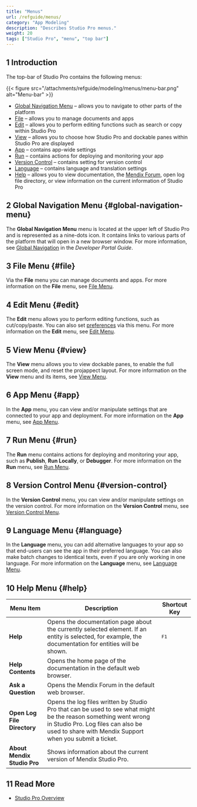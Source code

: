 ```yaml
---
title: "Menus"
url: /refguide/menus/
category: "App Modeling"
description: "Describes Studio Pro menus."
weight: 20
tags: ["Studio Pro", "menu", "top bar"]
---
```


## 1 Introduction

The top-bar of Studio Pro contains the following menus:

{{< figure src="/attachments/refguide/modeling/menus/menu-bar.png" alt="Menu-bar" >}}

* [Global Navigation Menu](#global-navigation-menu) – allows you to navigate to other parts of the platform
* [File](#file) – allows you to manage documents and apps
* [Edit](#edit) – allows you to perform editing functions such as search or copy within Studio Pro
* [View](#view) – allows you to choose how Studio Pro and dockable panes within Studio Pro are displayed
* [App](#app) – contains app-wide settings
* [Run](#run) – contains actions for deploying and monitoring your app 
* [Version Control](#version-control) – contains setting for version control
* [Language](#language) – contains language and translation settings
* [Help](#help)  – allows you to view documentation, the [Mendix Forum](https://forum.mendixcloud.com/p/questions), open log file directory, or view information on  the current information of Studio Pro

## 2 Global Navigation Menu {#global-navigation-menu}

The **Global Navigation Menu** menu is located at the upper left of Studio Pro and is represented as a nine-dots icon. It contains links to various parts of the platform that will open in a new browser window. For more information, see [Global Navigation](/developerportal/global-navigation/) in the *Developer Portal Guide*.

## 3 File Menu {#file}

Via the **File** menu you can manage documents and apps. For more information on the **File** menu, see [File Menu](/refguide/file-menu/).

## 4 Edit Menu {#edit}

The **Edit** menu allows you to perform editing functions, such as cut/copy/paste. You can also set [preferences](/refguide/preferences-dialog/) via this menu. For more information on the **Edit** menu, see [Edit Menu](/refguide/edit-menu/).

## 5 View Menu {#view}

The **View** menu allows you to view dockable panes, to enable the full screen mode, and reset the projappect layout. For more information on the **View** menu and its items, see [View Menu](/refguide/view-menu/).

## 6 App Menu {#app}

In the **App** menu, you can view and/or manipulate settings that are connected to your app and deployment. For more information on the **App** menu, see [App Menu](/refguide/app-menu/).

## 7 Run Menu {#run}

The **Run** menu contains actions for deploying and monitoring your app, such as **Publish**, **Run Locally**, or **Debugger**. For more information on the **Run** menu, see [Run Menu](/refguide/run-menu/). 

## 8 Version Control Menu {#version-control}

In the **Version Control** menu, you can view and/or manipulate settings on the version control. For more information on the **Version Control** menu, see [Version Control Menu](/refguide/version-control-menu/).

## 9 Language Menu {#language}

In the **Language** menu, you can add alternative languages to your app so that end-users can see the app in their preferred language. You can also make batch changes to identical texts, even if you are only working in one language. For more information on the **Language** menu, see [Language Menu](/refguide/translatable-texts/).

## 10 Help Menu {#help}

| Menu Item | Description | Shortcut Key |
| --- | --- | --- |
| **Help** | Opens the documentation page about the currently selected element. If an entity is selected, for example, the documentation for entities will be shown. | <kbd>F1</kbd> |
| **Help Contents** | Opens the home page of the documentation in the default web browser. |   |
| **Ask a Question** | Opens the Mendix Forum in the default web browser. |   |
| **Open Log File Directory** | Opens the log files written by Studio Pro that can be used to see what might be the reason something went wrong in Studio Pro. Log files can also be used to share with Mendix Support when you submit a ticket. |   |
| **About Mendix Studio Pro** | Shows information about the current version of Mendix Studio Pro. |   |

## 11 Read More

* [Studio Pro Overview](/refguide/studio-pro-overview/)
